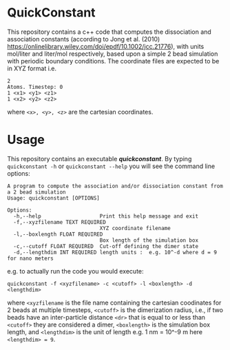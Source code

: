 # QuickConstant

This repository contains a c++ code that computes the dissociation and association constants (according to Jong et al. (2010) https://onlinelibrary.wiley.com/doi/epdf/10.1002/jcc.21776), with units mol/liter and liter/mol respectively, based upon a simple 2 bead simulation with periodic boundary conditions. The coordinate files are expected to be in XYZ format i.e.
```
2
Atoms. Timestep: 0
1 <x1> <y1> <z1>
1 <x2> <y2> <z2>
```
where `<x>, <y>, <z>` are the cartesian coordinates.

# Usage

This repository contains an executable ***quickconstant***. By typing `quickconstant -h` or `quickconstant --help` you will see the command line options:
```
A program to compute the association and/or dissociation constant from a 2 bead simulation
Usage: quickconstant [OPTIONS]

Options:
  -h,--help                   Print this help message and exit
  -f,--xyzfilename TEXT REQUIRED
                              XYZ coordinate filename
  -l,--boxlength FLOAT REQUIRED
                              Box length of the simulation box
  -c,--cutoff FLOAT REQUIRED  Cut-off defining the dimer state
  -d,--lengthdim INT REQUIRED length units :  e.g. 10^-d where d = 9 for nano meters
```
e.g. to actually run the code you would execute:
```
quickconstant -f <xyzfilename> -c <cutoff> -l <boxlength> -d <lengthdim>
```
where `<xyzfilename` is the file name containing the cartesian coodinates for 2 beads at multiple timesteps, `<cutoff>` is the dimerization radius, i.e., if two beads have an inter-particle distance `<dr>` that is equal to or less than `<cutoff>` they are considered a dimer, `<boxlength>` is the simulation box length, and `<lengthdim>` is the unit of length e.g. 1 nm = 10^-9 m here `<lengthdim> = 9`.
